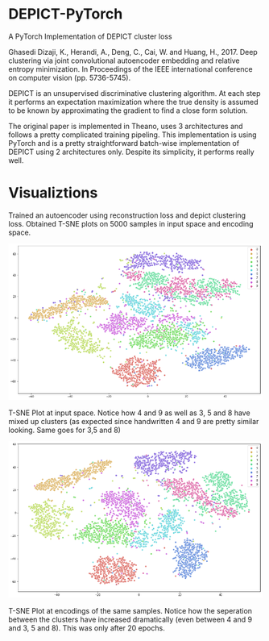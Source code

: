 # DEPICT-PyTorch
A PyTorch Implementation of DEPICT cluster loss

Ghasedi Dizaji, K., Herandi, A., Deng, C., Cai, W. and Huang, H., 2017. Deep clustering via joint convolutional autoencoder embedding and relative entropy minimization. In Proceedings of the IEEE international conference on computer vision (pp. 5736-5745).

DEPICT is an unsupervised discriminative clustering algorithm. At each step it performs an expectation maximization where the true density is assumed to be known by approximating the gradient to find a close form solution.

The original paper is implemented in Theano, uses 3 architectures and follows a pretty complicated training pipeling. This implementation is using PyTorch and is a pretty straightforward batch-wise implementation of DEPICT using 2 architectures only. Despite its simplicity, it performs really well.

# Visualiztions

Trained an autoencoder using reconstruction loss and depict clustering loss. Obtained T-SNE plots on 5000 samples in input space and encoding space.

![before](https://github.com/kartikeya-badola/DEPICT-PyTorch/blob/master/before.png)

T-SNE Plot at input space. Notice how 4 and 9 as well as 3, 5 and 8 have mixed up clusters (as expected since handwritten 4 and 9 are pretty similar looking. Same goes for 3,5 and 8)

![after](https://github.com/kartikeya-badola/DEPICT-PyTorch/blob/master/after.png)

T-SNE Plot at encodings of the same samples. Notice how the seperation between the clusters have increased dramatically (even between 4 and 9 and 3, 5 and 8). This was only after 20 epochs.

